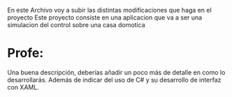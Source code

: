 En este Archivo voy a subir las distintas modificaciones que haga en el proyecto
Este proyecto consiste en una aplicacion que va a ser una simulacion del control sobre
una casa domotica
# Profe:
Una buena descripción, deberías añadir un poco más de detalle en como lo desarrollarás.
Además de indicar del uso de C# y su desarrollo de interfaz con XAML.
